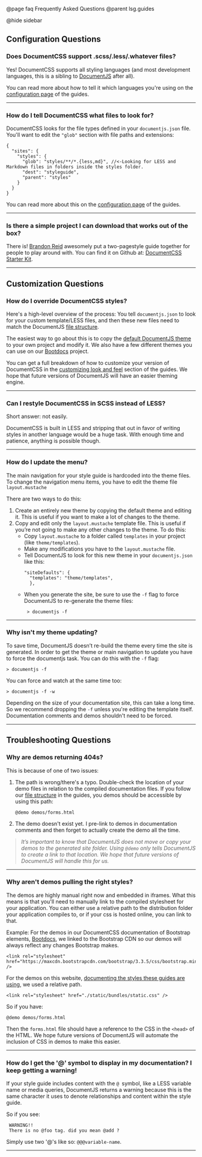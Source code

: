 @page faq Frequently Asked Questions
@parent lsg.guides 

@hide sidebar


## Configuration Questions

### Does DocumentCSS support .scss/.less/.whatever files? 
Yes! DocumentCSS supports all styling languages (and most development languages, this is a sibling to <a href="http://documentjs.com">DocumentJS</a> after all). 

You can read more about how to tell it which languages you're using on the <a href="/docs/lsg-quickstart-configuration.html">configuration page</a> of the guides.

****

### How do I tell DocumentCSS what files to look for?

DocumentCSS looks for the file types defined in your `documentjs.json` file. You'll want to edit the `"glob"` section with file paths and extensions:
<pre><code>{
  "sites": {
    "styles": {
      "glob": "styles/**/*.{less,md}", //<-Looking for LESS and Markdown files in folders inside the styles folder.
      "dest": "styleguide",
      "parent": "styles" 
    }
  }
}</code></pre>

You can read more about this on the <a href="/docs/lsg-quickstart-configuration.html">configuration page</a> of the guides.

****

### Is there a simple project I can download that works out of the box?
There is! <a href="https://github.com/brandonreid">Brandon Reid</a> awesomely put a two-pagestyle guide together for people to play around with. You can find it on Github at: <a href="https://github.com/brandonreid/documentcss_starter-kit">DocumentCSS Starter Kit</a>.

****

## Customization Questions

### How do I override DocumentCSS styles?
Here's a high-level overview of the process: You tell `documentjs.json` to look for your custom template/LESS files, and then these new files need to match the DocumentJS <a href="/docs/lsg-quickstart-file-organization.html">file structure</a>. 

The easiest way to go about this is to copy the <a href="https://github.com/bitovi/documentjs/tree/master/site/default">default DocumentJS theme</a> to your own project and modify it. We also have a few different themes you can use on our <a href="https://github.com/bitovi/bootdocs/tree/master/themes">Bootdocs</a> project.

You can get a full breakdown of how to customize your version of DocumentCSS in the <a href="/docs/lsg-custom-styles.html">customizing look and feel</a> section of the guides.  We hope that future versions of DocumentJS will have an easier theming engine. 

****

### Can I restyle DocumentCSS in SCSS instead of LESS?
Short answer: not easily. 

DocumentCSS is built in LESS and stripping that out in favor of writing styles in another language would be a huge task. With enough time and patience, anything is possible though.

****

### How do I update the menu?
The main navigation for your style guide is hardcoded into the theme files. To change the navigation menu items, you have to edit the theme file `layout.mustache`

There are two ways to do this: 
1. Create an entirely new theme by copying the default theme and editing it. This is useful if you want to make a lot of changes to the theme. 
2. Copy and edit only the `layout.mustache` template file. This is useful if you’re not going to make any other changes to the theme. To do this: 
    - Copy `layout.mustache` to a folder called `templates` in your project (like `theme/templates`).
    - Make any modifications you have to the `layout.mustache` file.
    - Tell DocumentJS to look for this new theme in your `documentjs.json` like this: 
      <pre><code>"siteDefaults": {
        "templates": "theme/templates",
        },</code></pre>
    - When you generate the site, be sure to use the `-f` flag to force DocumentJS to re-generate the theme files: 
      <pre><code> > documentjs -f</code></pre>

****

### Why isn't my theme updating?
To save time, DocumentJS doesn’t re-build the theme every time the site is generated. In order to get the theme or main navigation to update you have to force the documentjs task. You can do this with the `-f` flag:
<pre><code>> documentjs -f</code></pre>

You can force and watch at the same time too:
<pre><code>> documentjs -f -w</code></pre>

Depending on the size of your documentation site, this can take a long time. So we recommend dropping the `-f` unless you're editing the template itself. Documentation comments and demos shouldn't need to be forced.

****

## Troubleshooting Questions

### Why are demos returning 404s?
This is because of one of two issues:

1. The path is wrong/there's a typo. Double-check the location of your demo files in relation to the compiled documentation files. If you follow our <a href="/docs/lsg-quickstart-file-organization.html">file structure</a> in the guides, you demos should be accessible by using this path:
    <pre><code>@demo demos/forms.html</code></pre>

2. The demo doesn't exist yet. I pre-link to demos in documentation comments and then forget to actually create the demo all the time.

> _It’s important to know that DocumentJS does not move or copy your demos to the generated site folder. Using `@demo` only tells DocumentJS to create a link to that location. We hope that future versions of DocumentJS will handle this for us._

****

### Why aren't demos pulling the right styles?
The demos are highly manual right now and embedded in iframes. What this means is that you'll need to manually link to the compiled stylesheet for your application. You can either use a relative path to the distribution folder your application compiles to, or if your css is hosted online, you can link to that.

Example: For the demos in our DocumentCSS documentation of Bootstrap elements, <a href="https://github.com/bitovi/bootdocs">Bootdocs</a>, we linked to the Bootstrap CDN so our demos will always reflect any changes Bootstrap makes.
<pre><code>&lt;link rel="stylesheet" href="https://maxcdn.bootstrapcdn.com/bootstrap/3.3.5/css/bootstrap.min.css" /&gt;
</code></pre>

For the demos on this website, <a href="/examples/styles/index.html">documenting the styles these guides are using</a>, we used a relative path.
<pre><code>&lt;link rel="stylesheet" href="./static/bundles/static.css" /&gt;
</code></pre>

So if you have:
<pre><code>@demo demos/forms.html</code></pre>

Then the `forms.html` file should have a reference to the CSS in the `<head>` of the HTML. We hope future versions of DocumentJS will automate the inclusion of CSS in demos to make this easier. 

****

### How do I get the '@' symbol to display in my documentation? I keep getting a warning!

If your style guide includes content with the `@ `symbol, like a LESS variable name or media queries, DocumentJS returns a warning because this is the same character it uses to denote relationships and content within the style guide. 

So if you see:
<pre><code> WARNING!!
 There is no @foo tag. did you mean @add ? </code></pre>

Simply use two '@'s like so: `@@@variable-name`.

***